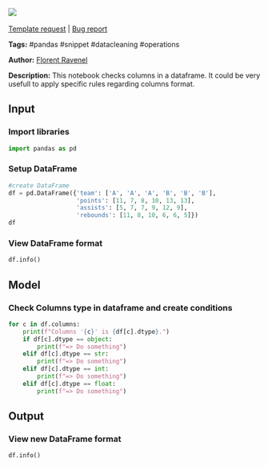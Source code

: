 <a href="https://app.naas.ai/user-redirect/naas/downloader?url=https://raw.githubusercontent.com/jupyter-naas/awesome-notebooks/master/Pandas/Pandas_Check_Columns_type.ipynb" target="_parent"><img src="https://naasai-public.s3.eu-west-3.amazonaws.com/open_in_naas.svg"/></a><br><br><a href="https://github.com/jupyter-naas/awesome-notebooks/issues/new?assignees=&labels=&template=template-request.md&title=Tool+-+Action+of+the+notebook+">Template request</a> | <a href="https://github.com/jupyter-naas/awesome-notebooks/issues/new?assignees=&labels=bug&template=bug_report.md&title=Pandas+-+Check+Columns+type:+Error+short+description">Bug report</a>

**Tags:** #pandas #snippet #datacleaning #operations

**Author:** [Florent Ravenel](https://www.linkedin.com/in/florent-ravenel/)

**Description:** This notebook checks columns in a dataframe. It could be very usefull to apply specific rules regarding columns format.

## Input

### Import libraries


```python
import pandas as pd
```

### Setup DataFrame


```python
#create DataFrame
df = pd.DataFrame({'team': ['A', 'A', 'A', 'B', 'B', 'B'],
                   'points': [11, 7, 8, 10, 13, 13],
                   'assists': [5, 7, 7, 9, 12, 9],
                   'rebounds': [11, 8, 10, 6, 6, 5]})
df
```

### View DataFrame format


```python
df.info()
```

## Model

### Check Columns type in dataframe and create conditions


```python
for c in df.columns:
    print(f"Columns '{c}' is {df[c].dtype}.")
    if df[c].dtype == object:
        print(f"=> Do something")
    elif df[c].dtype == str:
        print(f"=> Do something")
    elif df[c].dtype == int:
        print(f"=> Do something")
    elif df[c].dtype == float:
        print(f"=> Do something")
```

## Output

### View new DataFrame format


```python
df.info()
```
